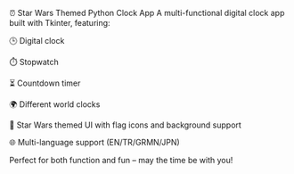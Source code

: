 ⏰ Star Wars Themed Python Clock App
A multi-functional digital clock app built with Tkinter, featuring:

🕒 Digital clock

⏱️ Stopwatch

⏳ Countdown timer

🌍 Different world clocks

🎨 Star Wars themed UI with flag icons and background support

🌐 Multi-language support (EN/TR/GRMN/JPN)

Perfect for both function and fun – may the time be with you!
